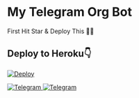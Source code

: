 # My Telegram Org Bot


First Hit Star & Deploy This 🤧🤧

## Deploy to Heroku👇

[![Deploy](https://www.herokucdn.com/deploy/button.svg)](https://dashboard.heroku.com/new?button-url=https%3A%2F%2Fgithub.com%2FAnonymous-sk%2FTelegram-Org-NsBot&template=https%3A%2F%2Fgithub.com%2FAnonymous-sk%2FTelegram-Org-NSBot)


</a>
    <a href="https://telegram.me/NS_bot_Supporters">
        <img
            src="https://img.shields.io/badge/Support Group-blue?&style=for-the-badge&logo=Telegram"
            alt="Telegram"
        >



</a>
    <a href="https://telegram.me/NS_Bot_Updates">
        <img
            src="https://img.shields.io/badge/Updates Channel-blue?&style=for-the-badge&logo=Telegram"
            alt="Telegram"
        >
